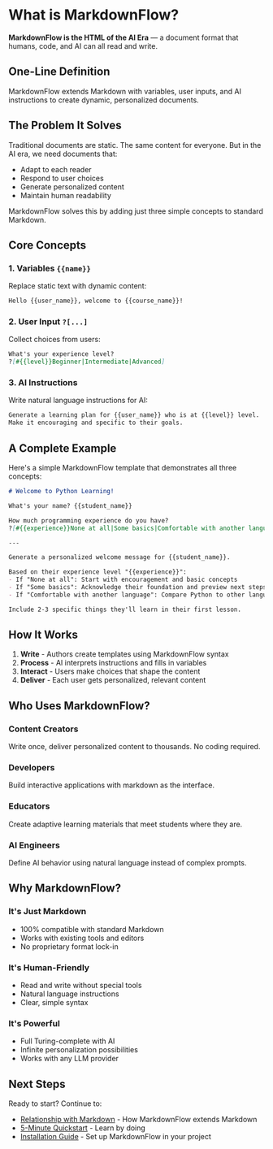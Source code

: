 # What is MarkdownFlow?

**MarkdownFlow is the HTML of the AI Era** — a document format that humans, code, and AI can all read and write.

## One-Line Definition

MarkdownFlow extends Markdown with variables, user inputs, and AI instructions to create dynamic, personalized documents.

## The Problem It Solves

Traditional documents are static. The same content for everyone. But in the AI era, we need documents that:
- Adapt to each reader
- Respond to user choices
- Generate personalized content
- Maintain human readability

MarkdownFlow solves this by adding just three simple concepts to standard Markdown.

## Core Concepts

### 1. Variables `{{name}}`
Replace static text with dynamic content:

```markdown
Hello {{user_name}}, welcome to {{course_name}}!
```

### 2. User Input `?[...]`
Collect choices from users:

```markdown
What's your experience level?
?[#{{level}}Beginner|Intermediate|Advanced]
```

### 3. AI Instructions
Write natural language instructions for AI:

```markdown
Generate a learning plan for {{user_name}} who is at {{level}} level.
Make it encouraging and specific to their goals.
```

## A Complete Example

Here's a simple MarkdownFlow template that demonstrates all three concepts:

```markdown
# Welcome to Python Learning! 

What's your name? {{student_name}}

How much programming experience do you have?
?[#{{experience}}None at all|Some basics|Comfortable with another language]

---

Generate a personalized welcome message for {{student_name}}.

Based on their experience level "{{experience}}":
- If "None at all": Start with encouragement and basic concepts
- If "Some basics": Acknowledge their foundation and preview next steps  
- If "Comfortable with another language": Compare Python to other languages

Include 2-3 specific things they'll learn in their first lesson.
```

## How It Works

1. **Write** - Authors create templates using MarkdownFlow syntax
2. **Process** - AI interprets instructions and fills in variables
3. **Interact** - Users make choices that shape the content
4. **Deliver** - Each user gets personalized, relevant content

## Who Uses MarkdownFlow?

### Content Creators
Write once, deliver personalized content to thousands. No coding required.

### Developers
Build interactive applications with markdown as the interface.

### Educators
Create adaptive learning materials that meet students where they are.

### AI Engineers
Define AI behavior using natural language instead of complex prompts.

## Why MarkdownFlow?

### It's Just Markdown
- 100% compatible with standard Markdown
- Works with existing tools and editors
- No proprietary format lock-in

### It's Human-Friendly
- Read and write without special tools
- Natural language instructions
- Clear, simple syntax

### It's Powerful
- Full Turing-complete with AI
- Infinite personalization possibilities
- Works with any LLM provider

## Next Steps

Ready to start? Continue to:
- [Relationship with Markdown](relationship.md) - How MarkdownFlow extends Markdown
- [5-Minute Quickstart](quickstart.md) - Learn by doing
- [Installation Guide](installation.md) - Set up MarkdownFlow in your project